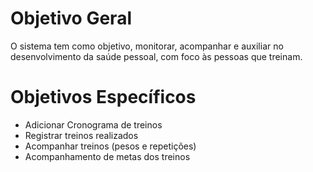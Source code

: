 # Objetivo Geral

O sistema tem como objetivo, monitorar, acompanhar e auxiliar no desenvolvimento da saúde pessoal, com foco às pessoas que treinam.

# Objetivos Específicos

- Adicionar Cronograma de treinos
- Registrar treinos realizados
- Acompanhar treinos (pesos e repetições)
- Acompanhamento de metas dos treinos
